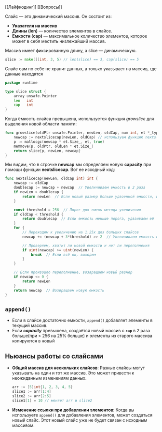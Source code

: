 [[Лайфкодинг]]
[[Вопросы]]

Слайс — это динамический массив. Он состоит из:
- **Указателя на массив**
- **Длины (len)** — количество элементов в слайсе.
- **Емкости (cap)** — максимальное количество элементов, которое может в себя местить низлежайший массив.

Массив имеет фиксированную длину, а slice — динамическую.
```go
slice := make([]int, 3, 5) // len(slice) == 3, cap(slice) == 5
```

Слайс сам по себе не хранит данных, а только указывает на массив, где данные находятся

```go
package runtime

type slice struct {
    array unsafe.Pointer
    len   int    
    cap   int
}
```

Когда ёмкость слайса превышена, используется функция *growslice* для выделения новой области памяти:
```go
func growslice(oldPtr unsafe.Pointer, newLen, oldCap, num int, et *_type) slice {
    newcap := nextslicecap(newLen, oldCap) // используем функцию nextslicecap
    p := mallocgc(newcap * et.Size_, et, true)
    memmove(p, oldPtr, oldLen * et.Size_)
    return slice{p, newLen, newcap}
}
```
Мы видим, что в строчке **newcap** мы определяем новую **capacity** при помощи функции **nextslicecap**. Вот ее исходный код:

```go
func nextslicecap(newLen, oldCap int) int {
    newcap := oldCap
    doublecap := newcap + newcap  // Увеличиваем емкость в 2 раза
    if newLen > doublecap {
        return newLen  // Если новый размер больше удвоенной емкости, вернем его
    }

    const threshold = 256  // Порог для смены метода увеличения
    if oldCap < threshold {
        return doublecap  // Если емкость меньше порога, удваиваем её
    }
    for {
        // Переходим к увеличению на 1.25x для больших слайсов
        newcap += (newcap + 3*threshold) >> 2  // Увеличиваем емкость на 25%

        // Проверяем, хватит ли новой емкости и нет ли переполнения
        if uint(newcap) >= uint(newLen) {
            break  // Если всё ок, выходим
        }
    }

    // Если произошло переполнение, возвращаем новый размер
    if newcap <= 0 {
        return newLen
    }
    return newcap  // Возвращаем новую емкость
}
```

## `append()`

- Если в слайсе достаточно емкости, `append()` добавляет элементы в текущий массив.
- Если _**capacity**_ превышена, создаётся новый массив с **`cap`** в 2 раза больше(при > 256 на 25% больше) и элементы из старого массива копируются в новый

## Ньюансы работы со слайсами

- **Общий массив для нескольких слайсов**: Разные слайсы могут указывать на один и тот же массив. Это может привести к неожиданным изменениям данных.
    
    ```go
    arr := [5]int{1, 2, 3, 4, 5}
    slice1 := arr[1:4]
    slice2 := arr[2:5]
    slice1[1] = 10 // меняет arr и slice2
    ```
    
- **Изменение ссылки при добавлении элементов**: Когда вы используете `append()` для добавления элементов, может создаться новый слайс. Этот новый слайс уже не будет связан с исходным массивом.

